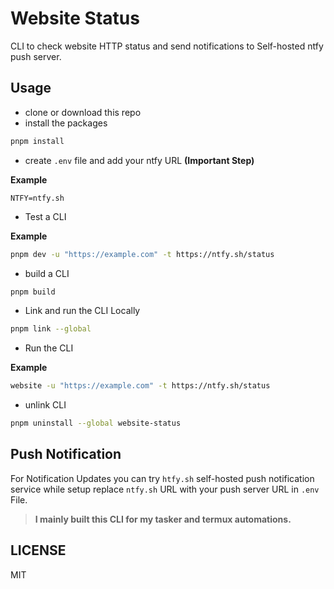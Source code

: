 # Website Status

CLI to check website HTTP status and send notifications to Self-hosted ntfy push server.  

## Usage

- clone or download this repo
- install the packages

```sh
pnpm install
```

- create `.env` file and add your ntfy URL **(Important Step)**

**Example**  

```env
NTFY=ntfy.sh
```

- Test a CLI

**Example**  

```sh
pnpm dev -u "https://example.com" -t https://ntfy.sh/status
```

- build a CLI

```sh
pnpm build
```

- Link and run the CLI Locally

```sh
pnpm link --global
```

- Run the CLI

**Example**  

```sh
website -u "https://example.com" -t https://ntfy.sh/status
```

- unlink CLI

```sh
pnpm uninstall --global website-status
```

## Push Notification

For Notification Updates you can try `htfy.sh` self-hosted push notification service while setup replace `ntfy.sh` URL with your push server URL in `.env` File.  

> **I mainly built this CLI for my tasker and termux automations.**  

## LICENSE

MIT

